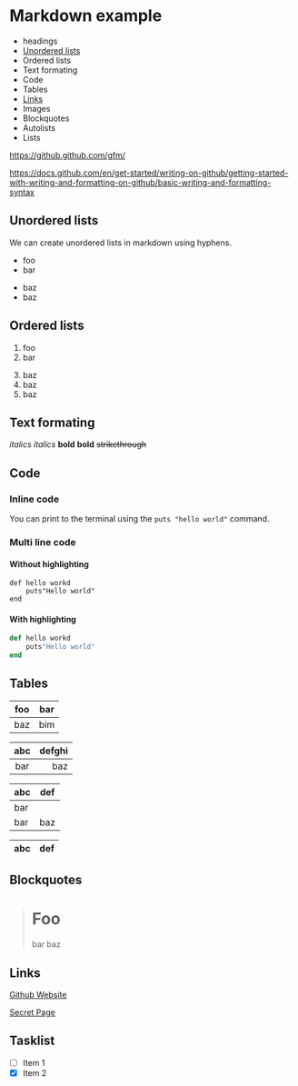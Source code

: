 # Markdown example

- headings
- [Unordered lists](#unordered-lists)
- Ordered lists
- Text formating
- Code
- Tables
- [Links](#links)
- Images
- Blockquotes
- Autolists
- Lists

https://github.github.com/gfm/

https://docs.github.com/en/get-started/writing-on-github/getting-started-with-writing-and-formatting-on-github/basic-writing-and-formatting-syntax

## Unordered lists

We can create unordered lists in markdown using hyphens.

- foo
- bar
+ baz
+ baz

## Ordered lists

1. foo
1. bar
3) baz
3) baz
3) baz

## Text formating
_italics_
*italics*
**bold**
__bold__
~~strikethrough~~

## Code

### Inline code
You can print to the terminal using the `puts "hello world"` command.

### Multi line code

#### Without highlighting

```
def hello workd 
    puts"Hello world"
end
```

#### With highlighting

```rb
def hello workd     
    puts"Hello world"
end
```

## Tables

| foo | bar |
| --- | --- |
| baz | bim |

| abc | defghi |
:-: | -----------:
bar | baz

| abc | def |
| --- | --- |
| bar |
| bar | baz | boo |

| abc | def |
| --- | --- |


## Blockquotes

> # Foo
> bar
> baz

## Links
[Github Website](https://github.com)

[Secret Page](Secret.md)

## Tasklist
- [ ] Item 1
- [x] Item 2 